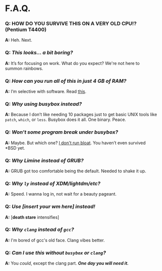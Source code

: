 # F.A.Q.

### Q: **HOW DO YOU SURVIVE THIS ON A VERY OLD CPU!? (Pentium T4400)**
**A:** Heh. Next.

### Q: _This looks... a bit boring?_
**A:** It’s for focusing on work. What do you expect? We're not here to summon rainbows.

### Q: _How can you run all of this in just 4 GB of RAM?_
**A:** I’m selective with software. Read [this](system.md).

### Q: _Why using busybox instead?_
**A:** Because I don’t like needing 10 packages just to get basic UNIX tools like `patch`, `which`, or `less`. Busybox does it all. One binary. Peace.

### Q: _Won't some program break under busybox?_
**A:** Maybe. But which one? [I don't run bloat](../scripts/pacstrap_init.sh). You haven’t even survived *BSD yet.

### Q: _Why Limine instead of GRUB?_
**A:** GRUB got too comfortable being the default. Needed to shake it up.

### Q: _Why `ly` instead of XDM/lightdm/etc?_
**A:** Speed. I wanna log in, not wait for a beauty pageant.

### Q: _Use [insert your wm here] instead!_
**A:** [**death stare** intensifies]

### Q: _Why `clang` instead of `gcc`?_
**A:** I'm bored of gcc's old face. Clang vibes better.

### Q: _Can I use this without `busybox` or `clang`?_
**A:** You *could*, except the clang part. **_One day you will need it._**
